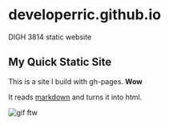 # developerric.github.io
DIGH 3814 static website

## My Quick Static Site

This is a site I build with gh-pages. **Wow**

It reads [markdown](https://www.markdownguide.org/) and turns it into html.

![gif ftw](https://media.giphy.com/media/nXxOjZrbnbRxS/200w_d.gif)
